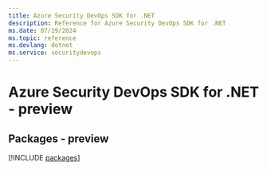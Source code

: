 ```yaml
---
title: Azure Security DevOps SDK for .NET
description: Reference for Azure Security DevOps SDK for .NET
ms.date: 07/29/2024
ms.topic: reference
ms.devlang: dotnet
ms.service: securitydevops
---
```

# Azure Security DevOps SDK for .NET - preview
## Packages - preview
[!INCLUDE [packages](security-devops-index.md)]